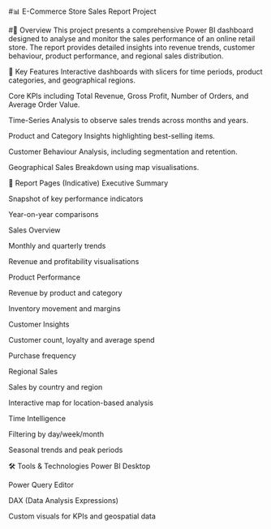 #📊 E-Commerce Store Sales Report Project

#📝 Overview
This project presents a comprehensive Power BI dashboard designed to analyse and monitor the sales performance of an online retail store. The report provides detailed insights into revenue trends, customer behaviour, product performance, and regional sales distribution.

🚀 Key Features
Interactive dashboards with slicers for time periods, product categories, and geographical regions.

Core KPIs including Total Revenue, Gross Profit, Number of Orders, and Average Order Value.

Time-Series Analysis to observe sales trends across months and years.

Product and Category Insights highlighting best-selling items.

Customer Behaviour Analysis, including segmentation and retention.

Geographical Sales Breakdown using map visualisations.

📌 Report Pages (Indicative)
Executive Summary

Snapshot of key performance indicators

Year-on-year comparisons

Sales Overview

Monthly and quarterly trends

Revenue and profitability visualisations

Product Performance

Revenue by product and category

Inventory movement and margins

Customer Insights

Customer count, loyalty and average spend

Purchase frequency

Regional Sales

Sales by country and region

Interactive map for location-based analysis

Time Intelligence

Filtering by day/week/month

Seasonal trends and peak periods

🛠 Tools & Technologies
Power BI Desktop

Power Query Editor

DAX (Data Analysis Expressions)

Custom visuals for KPIs and geospatial data
